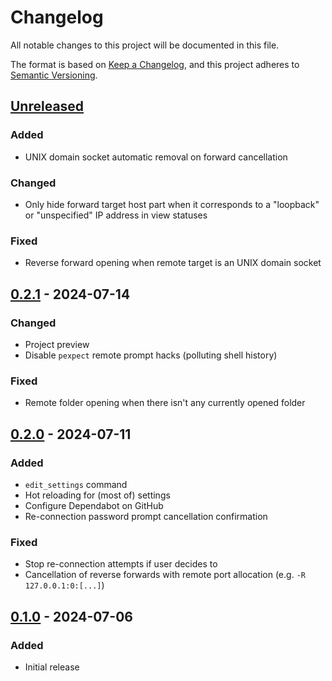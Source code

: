 # Changelog

All notable changes to this project will be documented in this file.

The format is based on [Keep a Changelog](https://keepachangelog.com/en/1.1.0/),
and this project adheres to [Semantic Versioning](https://semver.org/spec/v2.0.0.html).

## [Unreleased]

### Added

- UNIX domain socket automatic removal on forward cancellation

### Changed

- Only hide forward target host part when it corresponds to a "loopback" or "unspecified" IP address in view statuses

### Fixed

- Reverse forward opening when remote target is an UNIX domain socket

## [0.2.1] - 2024-07-14

### Changed

- Project preview
- Disable `pexpect` remote prompt hacks (polluting shell history)

### Fixed

- Remote folder opening when there isn't any currently opened folder

## [0.2.0] - 2024-07-11

### Added

- `edit_settings` command
- Hot reloading for (most of) settings
- Configure Dependabot on GitHub
- Re-connection password prompt cancellation confirmation

### Fixed

- Stop re-connection attempts if user decides to
- Cancellation of reverse forwards with remote port allocation (e.g. `-R 127.0.0.1:0:[...]`)

## [0.1.0] - 2024-07-06

### Added

- Initial release

[Unreleased]: https://github.com/HorlogeSkynet/SSHubl/compare/v0.2.1...HEAD
[0.2.1]: https://github.com/HorlogeSkynet/SSHubl/compare/v0.2.0...v0.2.1
[0.2.0]: https://github.com/HorlogeSkynet/SSHubl/compare/v0.1.0...v0.2.0
[0.1.0]: https://github.com/HorlogeSkynet/SSHubl/releases/tag/v0.1.0
